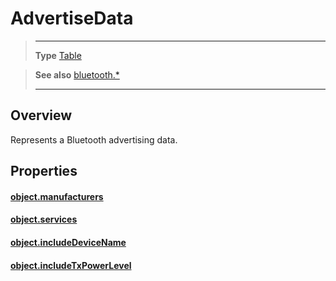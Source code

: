 # AdvertiseData

> --------------------- ------------------------------------------------------------------------------------------
> __Type__              [Table](https://docs.coronalabs.com/api/type/Table.html)


> __See also__          [bluetooth.*](/plugin/bluetooth.md)
> --------------------- ------------------------------------------------------------------------------------------

## Overview

Represents a Bluetooth advertising data.

## Properties

#### [object.manufacturers](/plugin/bluetooth/type/AdvertiseData/manufacturers.md)

#### [object.services](/plugin/bluetooth/type/AdvertiseData/services.md)

#### [object.includeDeviceName](/plugin/bluetooth/type/AdvertiseData/includeDeviceName.md)

#### [object.includeTxPowerLevel](/plugin/bluetooth/type/AdvertiseData/includeTxPowerLevel.md)
